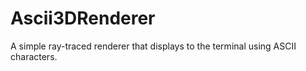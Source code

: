 # Ascii3DRenderer
A simple ray-traced renderer that displays to the terminal using ASCII characters.
